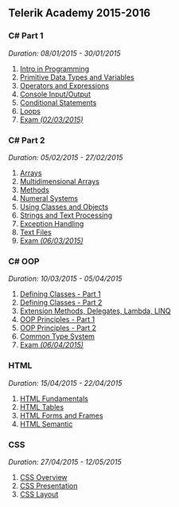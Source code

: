 ## Telerik Academy 2015-2016 ##

### C# Part 1 ###
*Duration: 08/01/2015 - 30/01/2015*

1. [Intro in Programming](https://github.com/elena-andonova/TelerikAcademy2015/tree/master/C%23%201/01.Intro-Programming-Homework "Intro in Programming") 
2. [Primitive Data Types and Variables](https://github.com/elena-andonova/TelerikAcademy2015/tree/master/C%23%201/02.Primitive-Data-Types-and-Variables "Primitive Data Types and Variables")
3. [Operators and Expressions](https://github.com/elena-andonova/TelerikAcademy2015/tree/master/C%23%201/03.Operators-and-Expressions "Operators and Expressions")
4. [Console Input/Output](https://github.com/elena-andonova/TelerikAcademy2015/tree/master/C%23%201/04.Console-Input-Output "Console Input/Output")
5. [Conditional Statements](https://github.com/elena-andonova/TelerikAcademy2015/tree/master/C%23%201/05.Conditional%20Statements "Conditional Statements")
6. [Loops](https://github.com/elena-andonova/TelerikAcademy2015/tree/master/C%23%201/06.Loops "Loops")
7. [Exam *(02/03/2015)*](https://github.com/elena-andonova/TelerikAcademy2015/tree/master/C%23%201/Exam "Exam ")


### C# Part 2 ###
*Duration: 05/02/2015 - 27/02/2015*

1. [Arrays](https://github.com/elena-andonova/TelerikAcademy2015/tree/master/C%23%202/01.Arrays "Arrays")
2. [Multidimensional Arrays](https://github.com/elena-andonova/TelerikAcademy2015/tree/master/C%23%202/02.MultidimensionalArrays "Multidimensional Arrays")
3. [Methods](https://github.com/elena-andonova/TelerikAcademy2015/tree/master/C%23%202/03.Methods "Methods")
4. [Numeral Systems](https://github.com/elena-andonova/TelerikAcademy2015/tree/master/C%23%202/04.NumeralSystems "Numeral Systems")
5. [Using Classes and Objects](https://github.com/elena-andonova/TelerikAcademy2015/tree/master/C%23%202/05.UsingClassesAndObjects "Using Classes And Objects")
6. [Strings and Text Processing](https://github.com/elena-andonova/TelerikAcademy2015/tree/master/C%23%202/06.Strings "Strings and Text Processing")
7. [Exception Handling](https://github.com/elena-andonova/TelerikAcademy2015/tree/master/C%23%202/07.ExceptionHandling "Exception Handling")
8. [Text Files](https://github.com/elena-andonova/TelerikAcademy2015/tree/master/C%23%202/08.TextFiles "Text Files")
9. [Exam *(06/03/2015)*](https://github.com/elena-andonova/TelerikAcademy2015/tree/master/C%23%202/Exam06032015 "Exam (06/03/2015)")


### C# OOP ###
*Duration: 10/03/2015 - 05/04/2015*

1. [Defining Classes - Part 1](https://github.com/elena-andonova/TelerikAcademy2015/tree/master/C%23%20OOP/01.DefiningClassesPart1 "Defining Classes - Part 1")
2. [Defining Classes - Part 2](https://github.com/elena-andonova/TelerikAcademy2015/tree/master/C%23%20OOP/02.DefiningClassesPart2 "Defining Classes - Part 2")
3. [Extension Methods, Delegates, Lambda, LINQ](https://github.com/elena-andonova/TelerikAcademy2015/tree/master/C%23%20OOP/03.Extension-Methods-Delegates-Lambda-LINQ "Extension Methods, Delegates, Lambda, LINQ")
4. [OOP Principles - Part 1](https://github.com/elena-andonova/TelerikAcademy2015/tree/master/C%23%20OOP/04.OOPPrinciplesPart%201 "OOP Principles - Part 1")
5. [OOP Principles - Part 2](https://github.com/elena-andonova/TelerikAcademy2015/tree/master/C%23%20OOP/05.OOPPrinciplesPart2 "OOP Principles - Part 2")
6. [Common Type System](https://github.com/elena-andonova/TelerikAcademy2015/tree/master/C%23%20OOP/06.CommonTypeSystem "Common Type System")
7. [Exam *(06/04/2015)*](https://github.com/elena-andonova/TelerikAcademy2015/tree/master/C%23%20OOP/Exam%20%2806.04.2015%29 "Exam (06/04/2015)")

### HTML ###
*Duration: 15/04/2015 - 22/04/2015*

1. [HTML Fundamentals](https://github.com/elena-andonova/TelerikAcademy2015/tree/master/HTML/01.HTMLFundamentals "HTML Fundamentals")
2. [HTML Tables](https://github.com/elena-andonova/TelerikAcademy2015/tree/master/HTML/02.HTMLTables "HTML Tables")
3. [HTML Forms and Frames](https://github.com/elena-andonova/TelerikAcademy2015/tree/master/HTML/03.HTMLForms "HTML Forms and Frames")
4. [HTML Semantic](https://github.com/elena-andonova/TelerikAcademy2015/tree/master/HTML/04.HTMLSemantic "HTML Semantic")


### CSS ###
*Duration: 27/04/2015 - 12/05/2015*

1. [CSS Overview](https://github.com/elena-andonova/TelerikAcademy2015/tree/master/CSS/01.CSSOverview/01.CSSOverview "CSS Overview")
2. [CSS Presentation](https://github.com/elena-andonova/TelerikAcademy2015/tree/master/CSS/02.CSSPresentation "CSS Presentation")
3. [CSS Layout](https://github.com/elena-andonova/TelerikAcademy2015/tree/master/CSS/03.CSSLayout/03.CSSLayout "CSS Layout")


